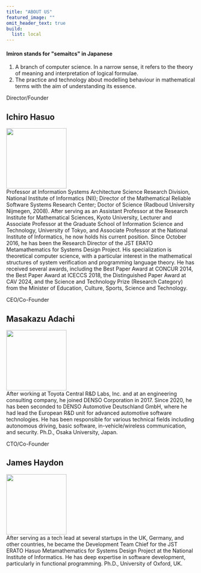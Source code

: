 ```yaml
---
title: "ABOUT US"
featured_image: ""
omit_header_text: true
build:
  list: local
---
```


<div class="bg-moon-gray pa3 mb5 br4">
<h4> Imiron stands for "semaitcs" in Japanese</h4>
<ol>
<li> A branch of computer science. In a narrow sense, it refers to the theory of meaning and interpretation of logical formulae.
<li> The practice and technology about modelling behaviour in mathematical terms with the aim of understanding its essence.
</ol>
</div>

<p class="fw5">Director/Founder</p>

## Ichiro Hasuo

<div class="flex flex flex-column flex-row-ns mb5">
<div class="w-30-ns pa2">
<img src="/images/ichiro.jpg" width="160" />
</div>
<div class="w-70-ns pa2">
Professor at Information Systems Architecture Science Research Division, National Institute of Informatics (NII); Director of the Mathematical Reliable Software Systems Research Center; Doctor of Science (Radboud University Nijmegen, 2008). After serving as an Assistant Professor at the Research Institute for Mathematical Sciences, Kyoto University, Lecturer and Associate Professor at the Graduate School of Information Science and Technology, University of Tokyo, and Associate Professor at the National Institute of Informatics, he now holds his current position. Since October 2016, he has been the Research Director of the JST ERATO Metamathematics for Systems Design Project. His specialization is theoretical computer science, with a particular interest in the mathematical structures of system verification and programming language theory. He has received several awards, including the Best Paper Award at CONCUR 2014, the Best Paper Award at ICECCS 2018, the Distinguished Paper Award at CAV 2024, and the Science and Technology Prize (Research Category) from the Minister of Education, Culture, Sports, Science and Technology.
</div>
</div>



<p class="fw5">CEO/Co-Founder</p>

## Masakazu Adachi

<div class="flex flex flex-column flex-row-ns mb5">
<div class="w-30-ns pa2">
<img src="/images/masa.jpg" width="160"/>
</div>
<div class="w-70-ns pa2">
After working at Toyota Central R&D Labs, Inc. and at an engineering consulting company, he joined DENSO Corporation in 2017. Since 2020, he has been seconded to DENSO Automotive Deutschland GmbH, where he had lead the European R&D unit for advanced automotive software technologies. He has been responsible for various technical fields including autonomous driving, basic software, in-vehicle/wireless communication, and security. Ph.D., Osaka University, Japan.
</div>
</div>


<p class="fw5">CTO/Co-Founder</p>

## James Haydon

<div class="flex flex flex-column flex-row-ns mb5">
<div class="w-30-ns pa2">
<img src="/images/james.jpg" width="160" />
</div>
<div class="w-70-ns pa2">
After serving as a tech lead at several startups in the UK, Germany, and other countries, he became the Development Team Chief for the JST ERATO Hasuo Metamathematics for Systems Design Project at the National Institute of Informatics. He has deep expertise in software development, particularly in functional programming. Ph.D., University of Oxford, UK.
</div>
</div>